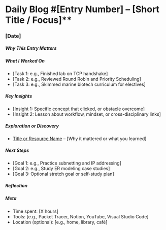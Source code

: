 # Daily Blog #[Entry Number] – [Short Title / Focus]**
### [Date] 

##### Why This Entry Matters  
<!-- (Optional, 2–3 sentences max. Why this day stands out, or what prompted the focus) -->

##### What I Worked On  
- [Task 1: e.g., Finished lab on TCP handshake]
- [Task 2: e.g., Reviewed Round Robin and Priority Scheduling]
- [Task 3: e.g., Skimmed marine biotech curriculum for electives]

##### Key Insights  
- [Insight 1: Specific concept that clicked, or obstacle overcome]
- [Insight 2: Lesson about workflow, mindset, or cross-disciplinary links]

##### Exploration or Discovery  
<!-- New topic, article, paper, or inspiration -->
- [Title or Resource Name](link) – [Why it mattered or what you learned]

##### Next Steps  
- [Goal 1: e.g., Practice subnetting and IP addressing]
- [Goal 2: e.g., Study ER modeling case studies]
- [Goal 3: Optional stretch goal or self-study plan]

##### Reflection  
<!-- 2–4 sentences. Honest note about your mindset, resistance, breakthroughs, or meta observations -->

##### Meta  
- Time spent: [X hours]
- Tools: [e.g., Packet Tracer, Notion, YouTube, Visual Studio Code]
- Location (optional): [e.g., home, library, café]
